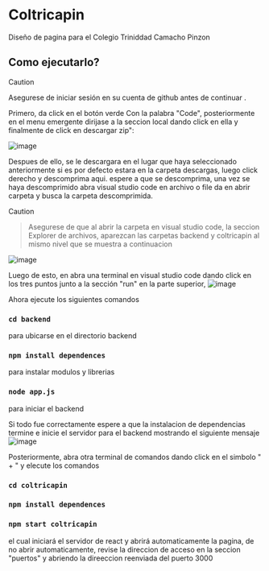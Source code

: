 # Coltricapin

Diseño de pagina para el Colegio Triniddad Camacho Pinzon

## Como ejecutarlo?
> [!CAUTION]
> Asegurese de iniciar sesión en su cuenta de github antes de continuar .


Primero,  da click en el botón verde Con la palabra "Code", posteriormente en el menu emergente dirijase a la seccion local dando click en ella y finalmente de click en descargar zip":

![image](https://github.com/J4DR3Z/coltricapin/assets/70348839/835a4bf0-7677-4baa-bc5b-4cbbb8d13832)


Despues de ello, se le descargara en el lugar que haya seleccionado anteriormente si es por defecto estara en la carpeta descargas, luego click derecho y descomprima aqui. espere a que se descomprima, una vez se haya descomprimido abra visual studio code en archivo o file da en abrir carpeta y busca la carpeta descomprimida.
> [!CAUTION]
> > Asegurese de que al abrir la carpeta en visual studio code, la seccion Explorer de archivos, aparezcan las carpetas backend y coltricapin al mismo nivel que se muestra a continuacion

![image](https://github.com/J4DR3Z/coltricapin/assets/70348839/1d767448-2c04-4b37-9ca7-424ed39aa3e0)

Luego de esto, en abra una terminal en visual studio code dando click en los tres puntos junto a la sección "run" en  la parte superior, 
![image](https://github.com/J4DR3Z/coltricapin/assets/70348839/994bc67f-8f1d-436a-b52d-f2bdb869dade)

Ahora ejecute los siguientes comandos 
### `cd backend`
para ubicarse en el directorio backend
### `npm install dependences`
para instalar modulos y librerias
### `node app.js`
para iniciar el backend

Si todo fue correctamente espere a que la instalacion de dependencias termine e inicie el servidor para el backend mostrando el siguiente mensaje 
![image](https://github.com/J4DR3Z/coltricapin/assets/70348839/16826a43-94d0-43da-818a-050f69e8ec18)


Posteriormente, abra otra terminal de comandos dando click en el simbolo " + " y elecute los comandos
### `cd coltricapin`
### `npm install dependences`
### `npm start coltricapin`
el cual iniciará el servidor de react y abrirá automaticamente la pagina, de no abrir automaticamente, revise la direccion de acceso en la seccion "puertos" y abriendo la direeccion reenviada del puerto 3000
